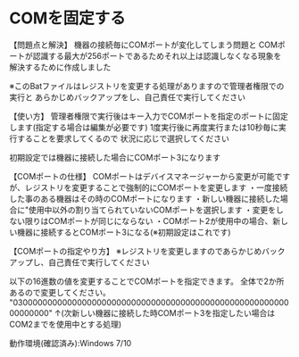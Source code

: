 # COMを固定する
【問題点と解決】
機器の接続毎にCOMポートが変化してしまう問題と
COMポートが認識する最大が256ポートであるためそれ以上は認識しなくなる現象を
解決するために作成しました

※このBatファイルはレジストリを変更する処理がありますので管理者権限での実行と
あらかじめバックアップをし、自己責任で実行してください

【使い方】
管理者権限で実行後はキー入力でCOMポートを指定のポートに固定します(指定する場合は編集が必要です)
1度実行後に再度実行または10秒毎に実行することを要求してくるので
状況に応じで選択してください

初期設定では機器に接続した場合にCOMポート3になります

【COMポートの仕様】
COMポートはデバイスマネージャーから変更が可能ですが、レジストリを変更することで強制的にCOMポートを変更します
・一度接続した事のある機器はその時のCOMポートになります
・新しい機器に接続した場合に"使用中以外の割り当てられていないCOMポートを選択します
・変更をしない限りはCOMポートが同じにならない
・COMポート2が使用中の場合、新しい機器に接続するとCOMポート3になる(※初期設定はこれです)

【COMポートの指定やり方】
※レジストリを変更しますのであらかじめバックアップし、自己責任で実行してください

以下の16進数の値を変更することでCOMポートを指定できます。
全体で2か所あるので変更してください。
"0300000000000000000000000000000000000000000000000000000000000000"
↑(次新しい機器に接続した時COMポート3を指定したい場合はCOM2までを使用中とする処理)


動作環境(確認済み):Windows 7/10
